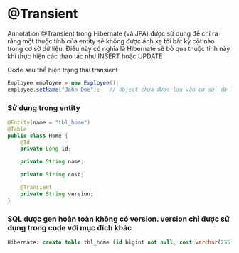 # @Transient
Annotation @Transient trong Hibernate (và JPA) được sử dụng để chỉ ra rằng một thuộc tính của entity sẽ không được ánh xạ tới bất kỳ cột nào trong cơ sở dữ liệu. Điều này có nghĩa là Hibernate sẽ bỏ qua thuộc tính này khi thực hiện các thao tác như INSERT hoặc UPDATE

Code sau thể hiện trạng thái transient
```java
Employee employee = new Employee();
employee.setName("John Doe");   // object chưa được lưu vào cơ sở dữ liệu
```

### Sử dụng trong entity
```java
@Entity(name = "tbl_home")
@Table
public class Home {
    @Id
    private Long id;

    private String name;

    private String cost;

    @Transient
    private String version;
}
```

### SQL được gen hoàn toàn không có version. version chỉ được sử dụng trong code với mục đích khác
```sql
Hibernate: create table tbl_home (id bigint not null, cost varchar(255), name varchar(255), primary key (id))
```